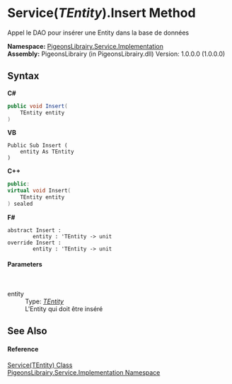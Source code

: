 # Service(*TEntity*).Insert Method 
 

Appel le DAO pour insérer une Entity dans la base de données

**Namespace:**&nbsp;<a href="61ea8cdd-bbb0-4640-7fbb-d4c259f85123">PigeonsLibrairy.Service.Implementation</a><br />**Assembly:**&nbsp;PigeonsLibrairy (in PigeonsLibrairy.dll) Version: 1.0.0.0 (1.0.0.0)

## Syntax

**C#**<br />
``` C#
public void Insert(
	TEntity entity
)
```

**VB**<br />
``` VB
Public Sub Insert ( 
	entity As TEntity
)
```

**C++**<br />
``` C++
public:
virtual void Insert(
	TEntity entity
) sealed
```

**F#**<br />
``` F#
abstract Insert : 
        entity : 'TEntity -> unit 
override Insert : 
        entity : 'TEntity -> unit 
```


#### Parameters
&nbsp;<dl><dt>entity</dt><dd>Type: <a href="75ba97f1-dce7-6ccb-b914-5f3ebe35b9df">*TEntity*</a><br />L'Entity qui doit être inséré</dd></dl>

## See Also


#### Reference
<a href="75ba97f1-dce7-6ccb-b914-5f3ebe35b9df">Service(TEntity) Class</a><br /><a href="61ea8cdd-bbb0-4640-7fbb-d4c259f85123">PigeonsLibrairy.Service.Implementation Namespace</a><br />